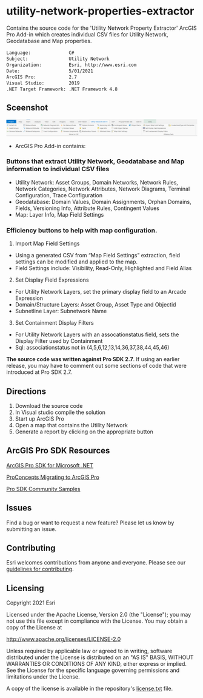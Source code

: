 # utility-network-properties-extractor
Contains the source code for the 'Utility Network Property Extractor' ArcGIS Pro Add-in which creates individual CSV files for Utility Network, Geodatabase and Map properties.

<!-- TODO: Fill this section below with metadata about this sample-->
```
Language:              C#
Subject:               Utility Network
Organization:          Esri, http://www.esri.com
Date:                  5/01/2021
ArcGIS Pro:            2.7
Visual Studio:         2019
.NET Target Framework: .NET Framework 4.8
```


## Sceenshot
 ![Screenshot](Screenshots/Toolbar.PNG) 

- ArcGIS Pro Add-in contains:
      
### Buttons that extract Utility Network, Geodatabase and Map information to individual CSV files
* Utility Network:   Asset Groups, Domain Networks, Network Rules, Network Categories, Network Attributes, Network Diagrams, Terminal Configuration, Trace Configuration
* Geodatabase:  Domain Values, Domain Assignments, Orphan Domains, Fields, Versioning Info, Attribute Rules, Contingent Values
* Map:  Layer Info, Map Field Settings
                        
### Efficiency buttons to help with map configuration.
1. Import Map Field Settings
  * Using a generated CSV from “Map Field Settings” extraction, field settings can be modified and applied to the map.
  * Field Settings include:  Visibility, Read-Only, Highlighted and Field Alias

2. Set Display Field Expressions
  * For Utility Network Layers, set the primary display field to an Arcade Expression
  * Domain/Structure Layers:  Asset Group, Asset Type and Objectid
  * Subnetline Layer:  Subnetwork Name

3. Set Containment Display Filters
  * For Utility Network Layers with an assocationstatus field, sets the Display Filter used by Containment
  * Sql:  associationstatus not in (4,5,6,12,13,14,36,37,38,44,45,46)

              
**The source code was written against Pro SDK 2.7**. If using an earlier release, you may have to comment out some sections of code that were introduced at Pro SDK 2.7.

## Directions

1.  Download the source code
2.  In Visual studio compile the solution
3.  Start up ArcGIS Pro
4.  Open a map that contains the Utility Network
5.  Generate a report by clicking on the appropriate button  


## ArcGIS Pro SDK Resources

[ArcGIS Pro SDK for Microsoft .NET](https://pro.arcgis.com/en/pro-app/latest/sdk/)

[ProConcepts Migrating to ArcGIS Pro](https://github.com/esri/arcgis-pro-sdk/wiki/ProConcepts-Migrating-to-ArcGIS-Pro)

[Pro SDK Community Samples](https://github.com/esri/arcgis-pro-sdk-community-samples)


## Issues

Find a bug or want to request a new feature?  Please let us know by submitting an issue.

## Contributing

Esri welcomes contributions from anyone and everyone. Please see our [guidelines for contributing](https://github.com/esri/contributing).

## Licensing
Copyright 2021 Esri

Licensed under the Apache License, Version 2.0 (the "License");
you may not use this file except in compliance with the License.
You may obtain a copy of the License at

   http://www.apache.org/licenses/LICENSE-2.0

Unless required by applicable law or agreed to in writing, software
distributed under the License is distributed on an "AS IS" BASIS,
WITHOUT WARRANTIES OR CONDITIONS OF ANY KIND, either express or implied.
See the License for the specific language governing permissions and
limitations under the License.

A copy of the license is available in the repository's [license.txt]( https://raw.github.com/Esri/quickstart-map-js/master/license.txt) file.
